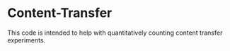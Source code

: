 # Content-Transfer
This code is intended to help with quantitatively counting content transfer experiments.
